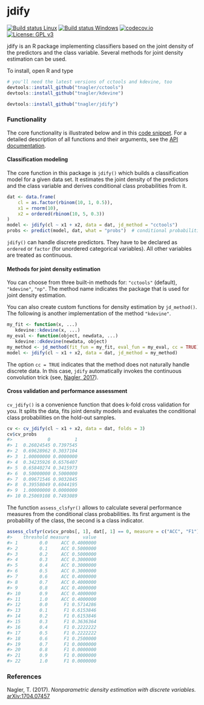 
jdify
=====

[![Build status Linux](https://travis-ci.org/tnagler/jdify.svg?branch=master)](https://travis-ci.org/tnagler/jdify) [![Build status Windows](https://ci.appveyor.com/api/projects/status/github/tnagler/jdify?branch=master&svg=true)](https://ci.appveyor.com/project/tnagler/jdify) [![codecov.io](https://codecov.io/github/tnagler/jdify/coverage.svg?branch=master)](https://codecov.io/github/tnagler/jdify?branch=master) [![License: GPL v3](https://img.shields.io/badge/License-GPL%20v3-blue.svg)](http://www.gnu.org/licenses/gpl-3.0)

jdify is an R package implementing classifiers based on the joint density of the predictors and the class variable. Several methods for joint density estimation can be used.

To install, open R and type

``` r
# you'll need the latest versions of cctools and kdevine, too
devtools::install_github("tnagler/cctools")
devtools::install_github("tnagler/kdevine")

devtools::install_github("tnagler/jdify")
```

### Functionality

The core functionality is illustrated below and in this [code snippet](https://gist.github.com/tnagler/843f5c658e1139ff669d33614cc727e6). For a detailed description of all functions and their arguments, see the [API documentation](https://tnagler.github.io/jdify/reference/index.html).

#### Classification modeling

The core function in this package is `jdify()` which builds a classification model for a given data set. It estimates the joint density of the predictors and the class variable and derives conditional class probabilities from it.

``` r
dat <- data.frame(
    cl = as.factor(rbinom(10, 1, 0.5)),
    x1 = rnorm(10),
    x2 = ordered(rbinom(10, 5, 0.3))
)
model <- jdify(cl ~ x1 + x2, data = dat, jd_method = "cctools")
probs <- predict(model, dat, what = "probs")  # conditional probabilities
```

`jdify()` can handle discrete predictors. They have to be declared as `ordered` or `factor` (for unordered categorical variables). All other variables are treated as continuous.

#### Methods for joint density estimation

You can choose from three built-in methods for: `"cctools"` (default), `"kdevine"`, `"np"`. The method name indicates the package that is used for joint density estimation.

You can also create custom functions for density estimation by `jd_method()`. The following is another implementation of the method `"kdevine"`.

``` r
my_fit <- function(x, ...)
   kdevine::kdevine(x, ...)
my_eval <- function(object, newdata, ...)
   kdevine::dkdevine(newdata, object)
my_method <- jd_method(fit_fun = my_fit, eval_fun = my_eval, cc = TRUE)
model <- jdify(cl ~ x1 + x2, data = dat, jd_method = my_method)
```

The option `cc = TRUE` indicates that the method does not naturally handle discrete data. In this case, `jdify` automatically invokes the continuous convolution trick (see, [Nagler, 2017](https://arxiv.org/abs/1704.07457)).

#### Cross validation and performance assessment

`cv_jdify()` is a convenience function that does k-fold cross validation for you. It splits the data, fits joint density models and evaluates the conditional class probabilities on the hold-out samples.

``` r
cv <- cv_jdify(cl ~ x1 + x2, data = dat, folds = 3)
cv$cv_probs
#>             0         1
#> 1  0.26024545 0.7397545
#> 2  0.69628962 0.3037104
#> 3  1.00000000 0.0000000
#> 4  0.34235926 0.6576407
#> 5  0.65840274 0.3415973
#> 6  0.50000000 0.5000000
#> 7  0.09671546 0.9032845
#> 8  0.39558049 0.6044195
#> 9  1.00000000 0.0000000
#> 10 0.25069108 0.7493089
```

The function `assess_clsfyr()` allows to calculate several performance measures from the conditional class probabilities. Its first argument is the probability of the class, the second is a class indicator.

``` r
assess_clsfyr(cv$cv_probs[, 1], dat[, 1] == 0, measure = c("ACC", "F1"))
#>    threshold measure     value
#> 1        0.0     ACC 0.4000000
#> 2        0.1     ACC 0.5000000
#> 3        0.2     ACC 0.5000000
#> 4        0.3     ACC 0.3000000
#> 5        0.4     ACC 0.3000000
#> 6        0.5     ACC 0.3000000
#> 7        0.6     ACC 0.4000000
#> 8        0.7     ACC 0.4000000
#> 9        0.8     ACC 0.4000000
#> 10       0.9     ACC 0.4000000
#> 11       1.0     ACC 0.4000000
#> 12       0.0      F1 0.5714286
#> 13       0.1      F1 0.6153846
#> 14       0.2      F1 0.6153846
#> 15       0.3      F1 0.3636364
#> 16       0.4      F1 0.2222222
#> 17       0.5      F1 0.2222222
#> 18       0.6      F1 0.2500000
#> 19       0.7      F1 0.0000000
#> 20       0.8      F1 0.0000000
#> 21       0.9      F1 0.0000000
#> 22       1.0      F1 0.0000000
```

### References

Nagler, T. (2017). *Nonparametric density estimation with discrete variables.* [arXiv:1704.07457](https://arxiv.org/abs/1704.07457)
